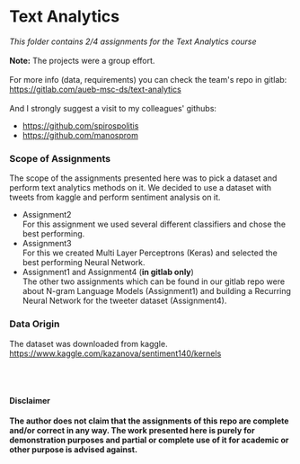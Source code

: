 # Text Analytics
*This folder contains 2/4 assignments for the Text Analytics course* <br><br>
**Note:** The projects were a group effort. <br><br>
For more info (data, requirements) you can check the team's repo in gitlab:<br>
https://gitlab.com/aueb-msc-ds/text-analytics <br><br>
And I strongly suggest a visit to my colleagues' githubs:
- https://github.com/spirospolitis
- https://github.com/manosprom

### Scope of Assignments
The scope of the assignments presented here was to pick a dataset and perform text analytics methods on it. We decided to use a dataset with tweets from kaggle and perform sentiment analysis on it. 
- Assignment2 <br>
For this assignment we used several different classifiers and chose the best performing. 
- Assignment3 <br>
For this we created Multi Layer Perceptrons (Keras) and selected the best performing Neural Network. 
- Assignment1 and Assignment4 (**in gitlab only**)<br>
The other two assignments which can be found in our gitlab repo were about N-gram Language Models (Assignment1) and building a Recurring Neural Network for the tweeter dataset (Assignment4).



### Data Origin
The dataset was downloaded from kaggle.
https://www.kaggle.com/kazanova/sentiment140/kernels



<br><br>
#### Disclaimer 
**The author does not claim that the assignments of this repo are complete and/or correct in any way. The work presented here is purely for demonstration purposes and partial or complete use of it for academic or other purpose is advised against.**
